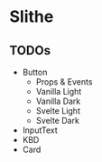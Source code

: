 # Slithe

## TODOs

- Button
  - Props & Events
  - Vanilla Light
  - Vanilla Dark
  - Svelte Light
  - Svelte Dark
- InputText
- KBD
- Card
